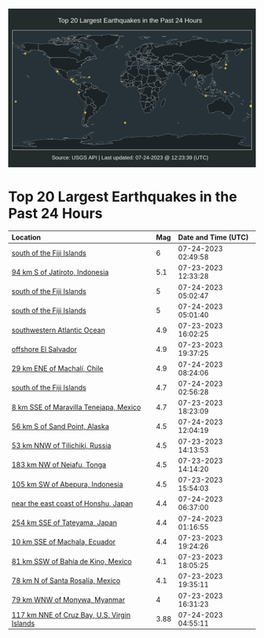 ![Map](./map.png)

# Top 20 Largest Earthquakes in the Past 24 Hours

| Location | Mag | Date and Time (UTC) |
|:---|:---|:---|
| [south of the Fiji Islands](https://earthquake.usgs.gov/earthquakes/eventpage/us7000khw8) | 6 | 07-24-2023 02:49:58 |
| [94 km S of Jatiroto, Indonesia](https://earthquake.usgs.gov/earthquakes/eventpage/us7000khss) | 5.1 | 07-23-2023 12:33:28 |
| [south of the Fiji Islands](https://earthquake.usgs.gov/earthquakes/eventpage/us7000khx0) | 5 | 07-24-2023 05:02:47 |
| [south of the Fiji Islands](https://earthquake.usgs.gov/earthquakes/eventpage/us7000khwz) | 5 | 07-24-2023 05:01:40 |
| [southwestern Atlantic Ocean](https://earthquake.usgs.gov/earthquakes/eventpage/us7000khty) | 4.9 | 07-23-2023 16:02:25 |
| [offshore El Salvador](https://earthquake.usgs.gov/earthquakes/eventpage/us7000khus) | 4.9 | 07-23-2023 19:37:25 |
| [29 km ENE of Machalí, Chile](https://earthquake.usgs.gov/earthquakes/eventpage/us7000khxt) | 4.9 | 07-24-2023 08:24:06 |
| [south of the Fiji Islands](https://earthquake.usgs.gov/earthquakes/eventpage/us7000khx3) | 4.7 | 07-24-2023 02:56:28 |
| [8 km SSE of Maravilla Tenejapa, Mexico](https://earthquake.usgs.gov/earthquakes/eventpage/us7000khuf) | 4.7 | 07-23-2023 18:23:09 |
| [56 km S of Sand Point, Alaska](https://earthquake.usgs.gov/earthquakes/eventpage/us7000khyj) | 4.5 | 07-24-2023 12:04:19 |
| [53 km NNW of Tilichiki, Russia](https://earthquake.usgs.gov/earthquakes/eventpage/us7000khtk) | 4.5 | 07-23-2023 14:13:53 |
| [183 km NW of Neiafu, Tonga](https://earthquake.usgs.gov/earthquakes/eventpage/us7000khtl) | 4.5 | 07-23-2023 14:14:20 |
| [105 km SW of Abepura, Indonesia](https://earthquake.usgs.gov/earthquakes/eventpage/us7000khtw) | 4.5 | 07-23-2023 15:54:03 |
| [near the east coast of Honshu, Japan](https://earthquake.usgs.gov/earthquakes/eventpage/us7000khxb) | 4.4 | 07-24-2023 06:37:00 |
| [254 km SSE of Tateyama, Japan](https://earthquake.usgs.gov/earthquakes/eventpage/us7000khvz) | 4.4 | 07-24-2023 01:16:55 |
| [10 km SSE of Machala, Ecuador](https://earthquake.usgs.gov/earthquakes/eventpage/us7000khun) | 4.4 | 07-23-2023 19:24:26 |
| [81 km SSW of Bahía de Kino, Mexico](https://earthquake.usgs.gov/earthquakes/eventpage/us7000khud) | 4.1 | 07-23-2023 18:05:25 |
| [78 km N of Santa Rosalía, Mexico](https://earthquake.usgs.gov/earthquakes/eventpage/us7000khur) | 4.1 | 07-23-2023 19:35:11 |
| [79 km WNW of Monywa, Myanmar](https://earthquake.usgs.gov/earthquakes/eventpage/us7000khu1) | 4 | 07-23-2023 16:31:23 |
| [117 km NNE of Cruz Bay, U.S. Virgin Islands](https://earthquake.usgs.gov/earthquakes/eventpage/pr2023205000) | 3.88 | 07-24-2023 04:55:11 |
